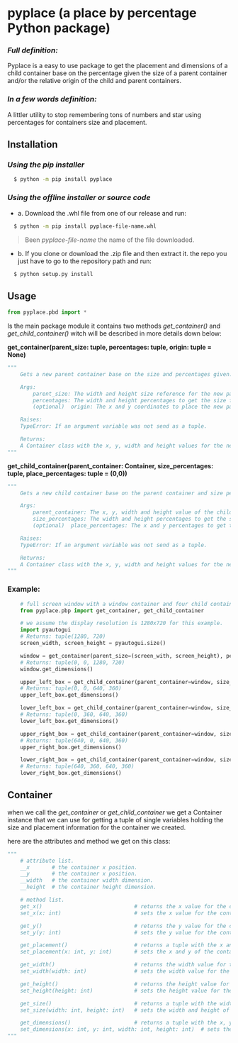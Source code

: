 # pyplace (a place by percentage Python package)

### _Full definition:_

Pyplace is a easy to use package to get the placement and dimensions of a child container base on the percentage given the size of a parent container and/or the relative origin of the child and parent containers.

### _In a few words definition:_

A littler utility to stop remembering tons of numbers and star using percentages for containers size and placement.

## Installation
### _Using the pip installer_
```bash
  $ python -m pip install pyplace
```

### _Using the offline installer or source code_

- a. Download the .whl file from one of our release and run:
```bash
  $ python -m pip install pyplace-file-name.whl
```
> Been *pyplace-file-name* the name of the file downloaded.

- b. If you clone or download the .zip file and then extract it. the repo you just have to go to the repository path and run:
```bash
  $ python setup.py install
```

## Usage

```python
from pyplace.pbd import *
```

Is the main package module it contains two methods _get_container()_ and _get_child_container()_ witch will be described in more details down below:

**get_container(parent_size: tuple, percentages: tuple, origin: tuple = None)**

```python
"""
    Gets a new parent container base on the size and percentages given.

    Args:
        parent_size: The width and height size reference for the new parent container.
        percentages: The width and height percentages to get the size for the new parent container.
        (optional)  origin: The x and y coordinates to place the new parent container.

    Raises:
    TypeError: If an argument variable was not send as a tuple.

    Returns:
    A Container class with the x, y, width and height values for the new parent container.
"""
```

**get_child_container(parent_container: Container, size_percentages: tuple, place_percentages: tuple = (0,0))**

```python
"""
    Gets a new child container base on the parent container and size percentages given.

    Args:
        parent_container: The x, y, width and height value of the child container.
        size_percentages: The width and height percentages to get the size for the new child container.
        (optional)  place_percentages: The x and y percentages to get the placement for the new child container.

    Raises:
    TypeError: If an argument variable was not send as a tuple.

    Returns:
    A Container class with the x, y, width and height values for the new child container.
"""
```

### Example:

```python
    # full screen window with a window container and four child containers.
    from pyplace.pbp import get_container, get_child_container

    # we assume the display resolution is 1280x720 for this example.
    import pyautogui
    # Returns: tuple(1280, 720)
    screen_width, screen_height = pyautogui.size()

    window = get_container(parent_size=(screen_with, screen_height), percentages=(1, 1))
    # Returns: tuple(0, 0, 1280, 720)
    window.get_dimensions()

    upper_left_box = get_child_container(parent_container=window, size_percentages=(0.5, 0.5))
    # Returns: tuple(0, 0, 640, 360)
    upper_left_box.get_dimensions()

    lower_left_box = get_child_container(parent_container=window, size_percentages=(0.5, 0.5), place_percentages=(0, 0.5))
    # Returns: tuple(0, 360, 640, 360)
    lower_left_box.get_dimensions()

    upper_right_box = get_child_container(parent_container=window, size_percentages=(0.5, 0.5), place_percentages=(0.5, 0))
    # Returns: tuple(640, 0, 640, 360)
    upper_right_box.get_dimensions()

    lower_right_box = get_child_container(parent_container=window, size_percentages=(0.5, 0.5), place_percentages=(0.5, 0.5))
    # Returns: tuple(640, 360, 640, 360)
    lower_right_box.get_dimensions()
```

## Container

when we call the _get_container_ or _get_child_container_ we get a Container instance that we can use for getting a tuple of single variables holding the size and placement information for the container we created.

here are the attributes and method we get on this class:

```python
"""
    # attribute list.
    __x       # the container x position.
    __y       # the container x position.
    __width   # the container width dimension.
    __height  # the container height dimension.

    # method list.
    get_x()                             # returns the x value for the container.
    set_x(x: int)                       # sets the x value for the container.

    get_y()                             # returns the y value for the container.
    set_y(y: int)                       # sets the y value for the container.

    get_placement()                     # returns a tuple with the x and y of the container.
    set_placement(x: int, y: int)       # sets the x and y of the container.

    get_width()                         # returns the width value for the container.
    set_width(width: int)               # sets the width value for the container.

    get_height()                        # returns the height value for the container.
    set_height(height: int)             # sets the height value for the container.

    get_size()                          # returns a tuple with the width and height of the container.
    set_size(width: int, height: int)   # sets the width and height of the container.

    get_dimensions()                    # returns a tuple with the x, y, width and height of the container.
    set_dimensions(x: int, y: int, width: int, height: int)  # sets the x, y, width and height of the container.
"""
```
